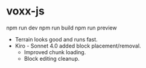 # voxx-js

npm run dev
npm run build
npm run preview

* Terrain looks good and runs fast.
* Kiro - Sonnet 4.0 added block placement/removal.
    - Improved chunk loading.
    - Block editing cleanup.
